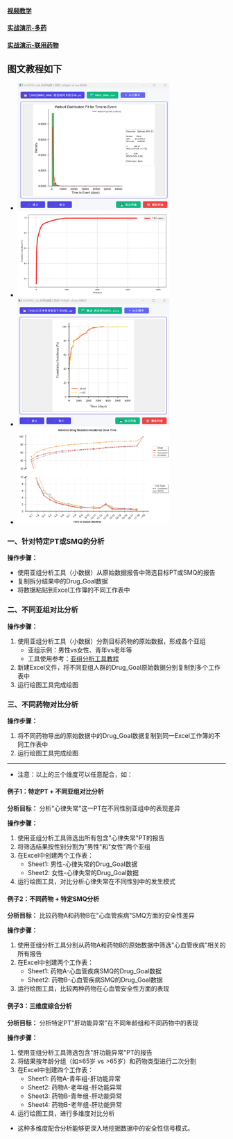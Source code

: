 #### [视频教学](https://www.bilibili.com/video/BV1EF75zhEAj/)
#### [实战演示-多药](https://www.bilibili.com/video/BV1j93izGE9s/)
#### [实战演示-联用药物](https://www.bilibili.com/video/BV1WygCzBEce/)

## 图文教程如下
- <img src="../pic/韦伯分布-NEW.png" alt="韦伯分布" width="350"> 
- <img src="../pic/累积发生率.png" alt="累积发生率" width="350">
- <img src="../pic/多亚族累计发生率.png" alt="多亚族累计发生率" width="350">
- <img src="../pic/正常-tto母子.png" alt="多亚族累计发生率" width="350">


### 一、针对特定PT或SMQ的分析
**操作步骤：**
- 使用亚组分析工具（小数据）从原始数据报告中筛选目标PT或SMQ的报告
- 复制拆分结果中的Drug_Goal数据
- 将数据粘贴到Excel工作簿的不同工作表中

### 二、不同亚组对比分析
**操作步骤：**
1. 使用亚组分析工具（小数据）分割目标药物的原始数据，形成各个亚组
   - 亚组示例：男性vs女性、青年vs老年等
   - 工具使用参考：[亚组分析工具教程](https://www.bilibili.com/video/BV14yVpzZEHU/)
2. 新建Excel文件，将不同亚组人群的Drug_Goal原始数据分别复制到多个工作表中
3. 运行绘图工具完成绘图

### 三、不同药物对比分析
**操作步骤：**
1. 将不同药物导出的原始数据中的Drug_Goal数据复制到同一Excel工作簿的不同工作表中
2. 运行绘图工具完成绘图

---
- 注意：以上的三个维度可以任意配合，如：
#### 例子1：特定PT + 不同亚组对比分析

**分析目标：** 分析"心律失常"这一PT在不同性别亚组中的表现差异

**操作步骤：**
1. 使用亚组分析工具筛选出所有包含"心律失常"PT的报告
2. 将筛选结果按性别分割为"男性"和"女性"两个亚组
3. 在Excel中创建两个工作表：
   - Sheet1: 男性-心律失常的Drug_Goal数据
   - Sheet2: 女性-心律失常的Drug_Goal数据
4. 运行绘图工具，对比分析心律失常在不同性别中的发生模式

#### 例子2：不同药物 + 特定SMQ分析

**分析目标：** 比较药物A和药物B在"心血管疾病"SMQ方面的安全性差异

**操作步骤：**
1. 使用亚组分析工具分别从药物A和药物B的原始数据中筛选"心血管疾病"相关的所有报告
2. 在Excel中创建两个工作表：
   - Sheet1: 药物A-心血管疾病SMQ的Drug_Goal数据
   - Sheet2: 药物B-心血管疾病SMQ的Drug_Goal数据
3. 运行绘图工具，比较两种药物在心血管安全性方面的表现

#### 例子3：三维度综合分析

**分析目标：** 分析特定PT"肝功能异常"在不同年龄组和不同药物中的表现

**操作步骤：**
1. 使用亚组分析工具筛选包含"肝功能异常"PT的报告
2. 将结果按年龄分组（如≤65岁 vs >65岁）和药物类型进行二次分割
3. 在Excel中创建四个工作表：
   - Sheet1: 药物A-青年组-肝功能异常
   - Sheet2: 药物A-老年组-肝功能异常
   - Sheet3: 药物B-青年组-肝功能异常
   - Sheet4: 药物B-老年组-肝功能异常
4. 运行绘图工具，进行多维度对比分析

- 这种多维度配合分析能够更深入地挖掘数据中的安全性信号模式。